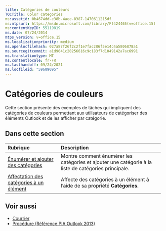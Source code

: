```yaml
---
title: Catégories de couleurs
TOCTitle: Color categories
ms:assetid: 0b4674dd-e38b-4aee-8387-1470611215df
ms:mtpsurl: https://msdn.microsoft.com/library/Ff424465(v=office.15)
ms:contentKeyID: 55119819
ms.date: 07/24/2014
mtps_version: v=office.15
ms.localizationpriority: medium
ms.openlocfilehash: 027a87f26f2c2f1e7fac286f5e14c4a5806878a1
ms.sourcegitcommit: a1d9041c20256616c9c183f7d1049142a7ac6991
ms.translationtype: MT
ms.contentlocale: fr-FR
ms.lasthandoff: 09/24/2021
ms.locfileid: "59609095"
---
```

# <a name="color-categories"></a>Catégories de couleurs

Cette section présente des exemples de tâches qui impliquent des catégories de couleurs permettant aux utilisateurs de catégoriser des éléments Outlook et de les afficher par catégorie.

## <a name="in-this-section"></a>Dans cette section

|Rubrique|Description|
|:----|:----------|
|[Énumérer et ajouter des catégories](how-to-enumerate-and-add-categories.md)  |Montre comment énumérer les catégories et ajouter une catégorie à la liste de catégories principale.|
|[Affectation des catégories à un élément](how-to-assign-categories-to-an-item.md)  |Affecte des catégories à un élément à l’aide de sa propriété **Catégories**.|

## <a name="see-also"></a>Voir aussi

- [Courrier](mail.md)
- [Procédure (Référence PIA Outlook 2013)](how-do-i-outlook-2013-pia-reference.md)

